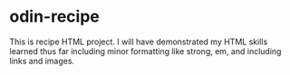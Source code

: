 # odin-recipe
This is recipe HTML project. I will have demonstrated my HTML skills learned thus far including minor formatting like strong, em, and including links and images.